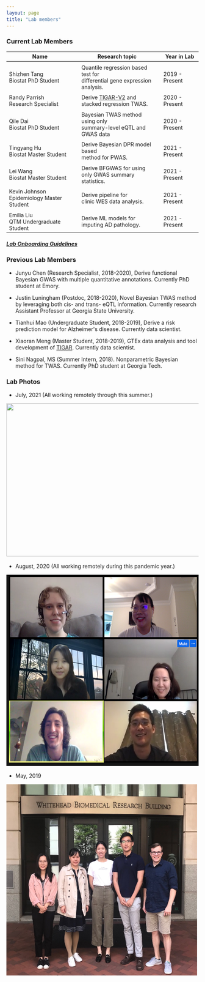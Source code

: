 ```yaml
---
layout: page
title: "Lab members"
---
```



### Current Lab Members

| Name |  | Research topic |  | Year in Lab |
| ------ |--| ---------- |--| ----- |
| | | | |  |
| Shizhen Tang <br> Biostat PhD Student  |  | Quantile regression based test for <br>  differential gene expression analysis. | |   2019 - Present| 
| | | | | |
| Randy Parrish <br> Research Specialist  |  | Derive [TIGAR-V2](https://github.com/yanglab-emory/TIGAR) and <br> stacked regression TWAS. |  |  2020 - Present| 
| | | | | |
| Qile Dai <br> Biostat PhD Student  |  | Bayesian TWAS method using only <br> summary-level eQTL and GWAS data |  |  2020 - Present| 
| | | | |  |
| Tingyang Hu <br> Biostat Master Student  |  | Derive Bayesian DPR model based <br> method for PWAS. |  |  2021 - Present| 
| | | | |  |
| Lei Wang <br> Biostat Master Student  |  | Derive BFGWAS for using <br> only GWAS summary statistics. |  |  2021 - Present| 
| | | | |  |
| Kevin Johnson <br> Epidemiology Master Student  |  | Derive pipeline for  <br> clinic WES data analysis. |  |  2021 - Present| 
| | | | |  |
| Emilia Liu <br> QTM Undergraduate Student  |  | Derive ML models for  <br> imputing AD pathology. |  |  2021 - Present| 


#### <a href="../assets/ComputationSlides/YangLabGuideline_2021.html">*Lab Onboarding Guidelines*</a>



### Previous Lab Members

* Junyu Chen (Research Specialist, 2018-2020), Derive functional Bayesian GWAS with multiple quantitative annotations. Currently PhD student at Emory.

* Justin Luningham (Postdoc, 2018-2020), Novel Bayesian TWAS method by leveraging both cis- and trans- eQTL information. Currently research Assistant Professor at Georgia State University. 

* Tianhui Mao (Undergraduate Student, 2018-2019), Derive a risk prediction model for Alzheimer's disease. Currently data scientist. 

* Xiaoran Meng (Master Student, 2018-2019), GTEx data analysis and tool development of [TIGAR](https://github.com/yanglab-emory/TIGAR). Currently data scientist.

* Sini Nagpal, MS (Summer Intern, 2018). Nonparametric Bayesian method for TWAS. Currently PhD student at Georgia Tech.


### Lab Photos 

* July, 2021 (All working remotely through this summer.)

<a href="default.asp" title="Lab photo 2020" alt="Lab photo 2020">
<img style="float: center;" src="../assets/LabPhoto2021.png" width = "1000" height = "400">
</a>

* August, 2020 (All working remotely during this pandemic year.)

<a href="default.asp" title="Lab photo 2020" alt="Lab photo 2020">
<img style="float: center;" src="../assets/LabMeeting_08_13_2020.png" width = "600" height = "500">
</a>

* May, 2019

<img style="float: center;" src="../assets/YangLab_2019_resize.JPG" width = "500" height = "500">
